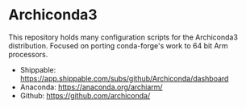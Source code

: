 # Archiconda3

This repository holds many configuration scripts for the Archiconda3 distribution.
Focused on porting conda-forge's work to 64 bit Arm processors.


- Shippable: https://app.shippable.com/subs/github/Archiconda/dashboard
- Anaconda: https://anaconda.org/archiarm/
- Github: https://github.com/archiconda/
